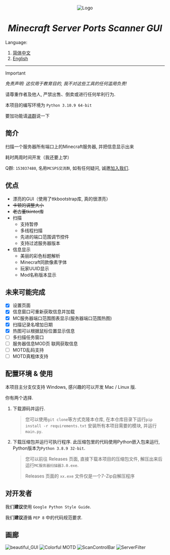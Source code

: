 <div align="center">

![Logo](./assets/icon.ico)

# *Minecraft Server Ports Scanner GUI*

</div>

Language:

1. [简体中文](README.md)
2. [English](Docs/README_EN.md)

---

> [!IMPORTANT]
>
> _免责声明: 这仅用于教育目的, 我不对这些工具的任何滥用负责!_
>
> 请尊重作者及他人, 严禁出售、倒卖或进行任何牟利行为.
>
> 本项目的编写环境为 `Python 3.10.9 64-bit`
>
> 要加功能请[进群](https://qm.qq.com/q/RTR91LyV0o)说一下

## 简介

扫描一个服务器所有端口上的Minecraft服务器, 并把信息显示出来

耗时两周时间开发（我还要上学）

Q群: `153037480`, 名称`MCSPS交流群`, 如有任何疑问, 诚邀[加入我们](https://qm.qq.com/q/RTR91LyV0o).

## 优点

* 漂亮的GUI（使用了ttkbootstrap库, 真的很漂亮）
* ~~卡顿的调整大小~~
* ~~老古董tkinter库~~
* 扫描
    * 支持暂停
    * 多线程扫描
    * 先进的端口范围调节控件
    * 支持过滤服务器版本
* 信息显示
    * 美丽的彩色标题解析
    * Minecraft同款像素字体
    * 玩家UUID显示
    * Mod名称版本显示

## 未来可能完成
* [x] 设置页面
* [x] 信息窗口可重新获取信息并加载
* [x] MC服务器端口范围图表显示(服务器端口范围热图)
* [x] 扫描记录名增加日期
* [x] 热图可以根据鼠标位置显示信息
* [ ] 多扫描任务窗口
* [ ] 服务器信息MOD页 联网获取信息
* [ ] MOTD乱码支持
* [ ] MOTD真粗体支持

## 配置环境 & 使用

本项目主分支仅支持 Windows, 感兴趣的可以开发 Mac / Linux 版.

你有两个选择.

1. 下载源码并运行.

   > 您可以使用`git clone`等方式克隆本仓库, 在本仓库目录下运行`pip install -r requirements.txt`
   安装所有本项目需要的模块, 并运行`main.py`.
  
2. 下载压缩包并运行可执行程序. 此压缩包里的代码使用Python嵌入包来运行, Python版本为`Python 3.8.9 32-bit`.

   > 您可以前往 Releases 页面, 直接下载本项目的压缩包文件, 解压出来后运行`MC服务器扫描器3.0.exe`.
   >
   > Releases 页面的 `xx.exe` 文件仅是一个7-Zip自解压程序

## 对开发者

我们**建议**使用 `Google Python Style Guide`.

我们**建议**遵循 `PEP 8` 中的代码规范要求.

## 画廊

![beautiful_GUI](https://github.com/hite4044/Minecraft-Server-Ports-Scanner-GUI/assets/129571243/a571046d-78af-4250-b70c-e8a52938f6bd)
![Colorful MOTD](https://github.com/hite4044/Minecraft-Server-Ports-Scanner-GUI/assets/129571243/f9f1b704-9f71-42a2-9e62-2a09c864fdbc)
![ScanControlBar](https://github.com/hite4044/Minecraft-Server-Ports-Scanner-GUI/assets/129571243/0bf193ce-c7d0-4cec-a7a3-46d9d6708112)
![ServerFilter](https://github.com/hite4044/Minecraft-Server-Ports-Scanner-GUI/assets/129571243/7f8bece8-46ad-401c-baa1-fc6ac668066c)
